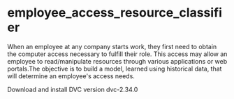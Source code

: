 # employee_access_resource_classifier
When an employee at any company starts work, they first need to obtain the computer access necessary to fulfill their role. This access may allow an employee to read/manipulate resources through various applications or web portals.The objective is to build a model, learned using historical data, that will determine an employee's access needs.


Download and install DVC version dvc-2.34.0
